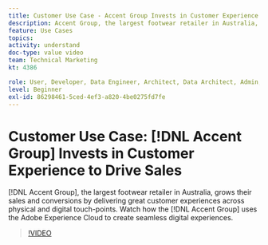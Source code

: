 ```yaml
---
title: Customer Use Case - Accent Group Invests in Customer Experience to Drive Sales
description: Accent Group, the largest footwear retailer in Australia, grows their sales and conversions by delivering great customer experiences across physical and digital touch-points. Watch how the Accent Group uses the Adobe Experience Cloud to create seamless digital experiences.
feature: Use Cases
topics: 
activity: understand
doc-type: value video
team: Technical Marketing
kt: 4386

role: User, Developer, Data Engineer, Architect, Data Architect, Admin, Leader
level: Beginner
exl-id: 86298461-5ced-4ef3-a820-4be0275fd7fe
---
```

# Customer Use Case: [!DNL Accent Group] Invests in Customer Experience to Drive Sales

[!DNL Accent Group], the largest footwear retailer in Australia, grows their sales and conversions by delivering great customer experiences across physical and digital touch-points. Watch how the [!DNL Accent Group] uses the Adobe Experience Cloud to create seamless digital experiences.

>[!VIDEO](https://video.tv.adobe.com/v/31505/?quality=12&learn=on)
